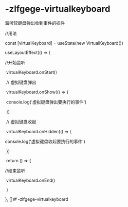 # -zlfgege-virtualkeyboard 

监听软键盘弹出收到事件的插件


//用法

const [virtualKeyboard] = useState(new VirtualKeyboard())

  useLayoutEffect(() => {

 //开始监听

​    virtualKeyboard.onStart()

​    // 虚拟键盘弹出

​    virtualKeyboard.onShow(() => {

​          console.log('虚拟键盘弹出要执行的事件')

​    })

​    // 虚拟键盘收起

​    virtualKeyboard.onHidden(() => {

 console.log('虚拟键盘收起要执行的事件')

​    })



​    return () => {

   //结束监听

​      virtualKeyboard.onEnd()

​    }

  }, [])# -zlfgege-virtualkeyboard
